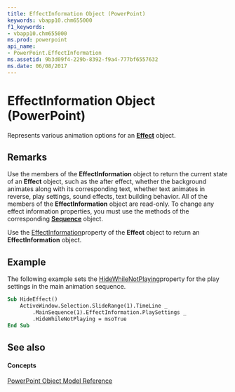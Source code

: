 ```yaml
---
title: EffectInformation Object (PowerPoint)
keywords: vbapp10.chm655000
f1_keywords:
- vbapp10.chm655000
ms.prod: powerpoint
api_name:
- PowerPoint.EffectInformation
ms.assetid: 9b3d09f4-229b-8392-f9a4-777bf6557632
ms.date: 06/08/2017
---
```



# EffectInformation Object (PowerPoint)

Represents various animation options for an  **[Effect](PowerPoint.Effect.md)** object.


## Remarks

Use the members of the  **EffectInformation** object to return the current state of an **Effect** object, such as the after effect, whether the background animates along with its corresponding text, whether text animates in reverse, play settings, sound effects, text building behavior. All of the members of the **EffectInformation** object are read-only. To change any effect information properties, you must use the methods of the corresponding **[Sequence](PowerPoint.Sequence.md)** object.

Use the [EffectInformation](PowerPoint.Effect.EffectInformation.md)property of the  **Effect** object to return an **EffectInformation** object.


## Example

The following example sets the [HideWhileNotPlaying](PowerPoint.PlaySettings.HideWhileNotPlaying.md)property for the play settings in the main animation sequence.


```vb
Sub HideEffect()
    ActiveWindow.Selection.SlideRange(1).TimeLine _
        .MainSequence(1).EffectInformation.PlaySettings _
        .HideWhileNotPlaying = msoTrue
End Sub
```


## See also


#### Concepts


[PowerPoint Object Model Reference](object-model-powerpoint-vba-reference.md)


